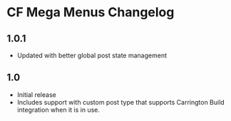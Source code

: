 # CF Mega Menus Changelog

## 1.0.1
- Updated with better global post state management

## 1.0
- Initial release
- Includes support with custom post type that supports Carrington Build integration when it is in use.

